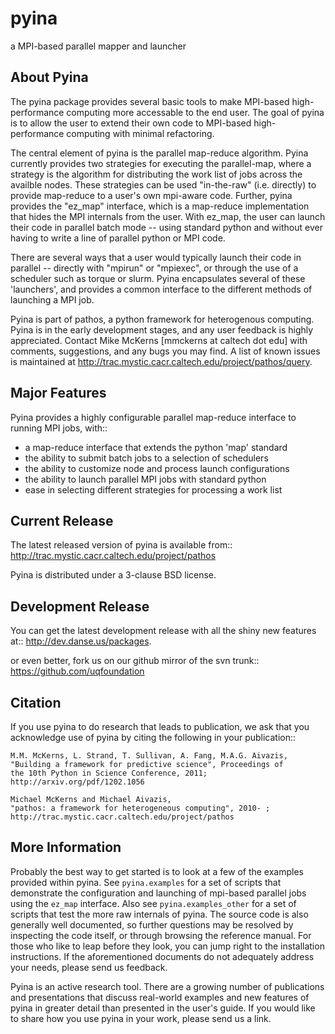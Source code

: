 pyina
=====
a MPI-based parallel mapper and launcher

About Pyina
-----------
The pyina package provides several basic tools to make MPI-based
high-performance computing more accessable to the end user. The goal
of pyina is to allow the user to extend their own code to MPI-based
high-performance computing with minimal refactoring.

The central element of pyina is the parallel map-reduce algorithm.
Pyina currently provides two strategies for executing the parallel-map,
where a strategy is the algorithm for distributing the work list of
jobs across the availble nodes.  These strategies can be used "in-the-raw"
(i.e. directly) to provide map-reduce to a user's own mpi-aware code.
Further, pyina provides the "ez_map" interface, which is a map-reduce
implementation that hides the MPI internals from the user. With ez_map,
the user can launch their code in parallel batch mode -- using standard
python and without ever having to write a line of parallel python or MPI code.

There are several ways that a user would typically launch their code in
parallel -- directly with "mpirun" or "mpiexec", or through the use of a
scheduler such as torque or slurm. Pyina encapsulates several of these
'launchers', and provides a common interface to the different methods of
launching a MPI job.

Pyina is part of pathos, a python framework for heterogenous computing.
Pyina is in the early development stages, and any user feedback is
highly appreciated. Contact Mike McKerns [mmckerns at caltech dot edu]
with comments, suggestions, and any bugs you may find. A list of known
issues is maintained at http://trac.mystic.cacr.caltech.edu/project/pathos/query.


Major Features
--------------
Pyina provides a highly configurable parallel map-reduce interface
to running MPI jobs, with::

* a map-reduce interface that extends the python 'map' standard
* the ability to submit batch jobs to a selection of schedulers
* the ability to customize node and process launch configurations
* the ability to launch parallel MPI jobs with standard python
* ease in selecting different strategies for processing a work list


Current Release
---------------
The latest released version of pyina is available from::
    http://trac.mystic.cacr.caltech.edu/project/pathos

Pyina is distributed under a 3-clause BSD license.

Development Release
-------------------
You can get the latest development release with all the shiny new features at::
    http://dev.danse.us/packages.

or even better, fork us on our github mirror of the svn trunk::
    https://github.com/uqfoundation

Citation
--------
If you use pyina to do research that leads to publication, we ask that you
acknowledge use of pyina by citing the following in your publication::

    M.M. McKerns, L. Strand, T. Sullivan, A. Fang, M.A.G. Aivazis,
    "Building a framework for predictive science", Proceedings of
    the 10th Python in Science Conference, 2011;
    http://arxiv.org/pdf/1202.1056

    Michael McKerns and Michael Aivazis,
    "pathos: a framework for heterogeneous computing", 2010- ;
    http://trac.mystic.cacr.caltech.edu/project/pathos

More Information
----------------
Probably the best way to get started is to look at a few of the
examples provided within pyina. See `pyina.examples` for a
set of scripts that demonstrate the configuration and launching of
mpi-based parallel jobs using the `ez_map` interface. Also see
`pyina.examples_other` for a set of scripts that test the more raw
internals of pyina. The source code is also generally well documented,
so further questions may be resolved by inspecting the code itself, or through 
browsing the reference manual. For those who like to leap before
they look, you can jump right to the installation instructions. If the aforementioned documents
do not adequately address your needs, please send us feedback.

Pyina is an active research tool. There are a growing number of publications and presentations that
discuss real-world examples and new features of pyina in greater detail than presented in the user's guide. 
If you would like to share how you use pyina in your work, please send us a link.
